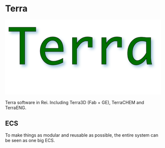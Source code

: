 # Terra

![Terra](/docs/Terra.png)

Terra software in Rei. Including Terra3D (Fab + GE), TerraCHEM and TerraENG.

## ECS

To make things as modular and reusable as possible, the entire system can be seen as one big ECS.
